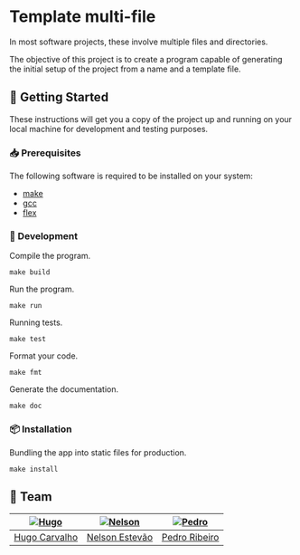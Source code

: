 [hugo]: https://github.com/HugoCarvalho99
[hugo-pic]: https://github.com/HugoCarvalho99.png?size=120
[nelson]: https://github.com/nelsonmestevao
[nelson-pic]: https://github.com/nelsonmestevao.png?size=120
[pedro]: https://github.com/pedroribeiro22
[pedro-pic]: https://github.com/pedroribeiro22.png?size=120

# Template multi-file

In most software projects, these involve multiple files and directories.

The objective of this project is to create a program capable of generating the
initial setup of the project from a name and a template file.

## :rocket: Getting Started

These instructions will get you a copy of the project up and running on your
local machine for development and testing purposes.

### :inbox_tray: Prerequisites

The following software is required to be installed on your system:

- [make](https://www.gnu.org/software/make/)
- [gcc](https://gcc.gnu.org/releases.html)
- [flex](https://github.com/westes/flex)

### :hammer: Development

Compile the program.

```
make build
```

Run the program.

```
make run
```

Running tests.

```
make test
```

Format your code.

```
make fmt
```

Generate the documentation.

```
make doc
```

### :package: Installation

Bundling the app into static files for production.

```
make install
```

## :busts_in_silhouette: Team

| [![Hugo][hugo-pic]][hugo] | [![Nelson][nelson-pic]][nelson] | [![Pedro][pedro-pic]][pedro] |
| :-----------------------: | :-----------------------------: | :--------------------------: |
|   [Hugo Carvalho][hugo]   |    [Nelson Estevão][nelson]     |    [Pedro Ribeiro][pedro]    |
